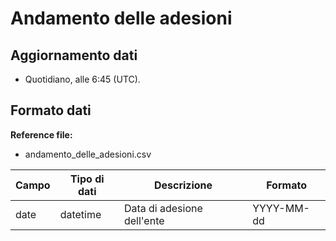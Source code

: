 
# Andamento delle adesioni

## Aggiornamento dati

- Quotidiano, alle 6:45 (UTC).

## Formato dati

**Reference file:**

- andamento_delle_adesioni.csv<br>

| Campo | Tipo di dati | Descrizione                                                                | Formato    |
| ----- | ------------ | -------------------------------------------------------------------------- | ---------- |
| date  | datetime     | Data di adesione dell'ente                                                 | YYYY-MM-dd

